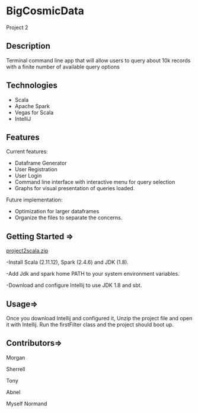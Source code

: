 # BigCosmicData
Project 2

## Description
Terminal command line app that will allow users to query about 10k records with a finite number of available query options

## Technologies
- Scala
- Apache Spark
- Vegas for Scala
- IntelliJ

## Features
Current features:
- Dataframe Generator 
- User Registration
- User Login
- Command line interface with interactive menu for query selection
- Graphs for visual presentation of queries loaded.

Future implementation:
- Optimization for larger dataframes
- Organize the files to separate the concerns.

## Getting Started =>

[project2scala.zip](https://github.com/CosmicStarr/FirstScalaProject/files/8880183/project2scala.zip)

-Install Scala (2.11.12), Spark (2.4.6) and JDK (1.8).

-Add Jdk and spark home PATH to your system environment variables.

-Download and configure Intellij to use JDK 1.8 and sbt.

## Usage=>

Once you download Intellij and configured it, Unzip the project file and open it with Intellij. Run the firstFilter class and the project should boot up. 

## Contributors=>

Morgan

Sherrell

Tony 

Abnel

Myself Normand
